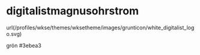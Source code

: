 # digitalistmagnusohrstrom

url(/profiles/wkse/themes/wksetheme/images/grunticon/white_digitalist_logo.svg)

grön #3ebea3